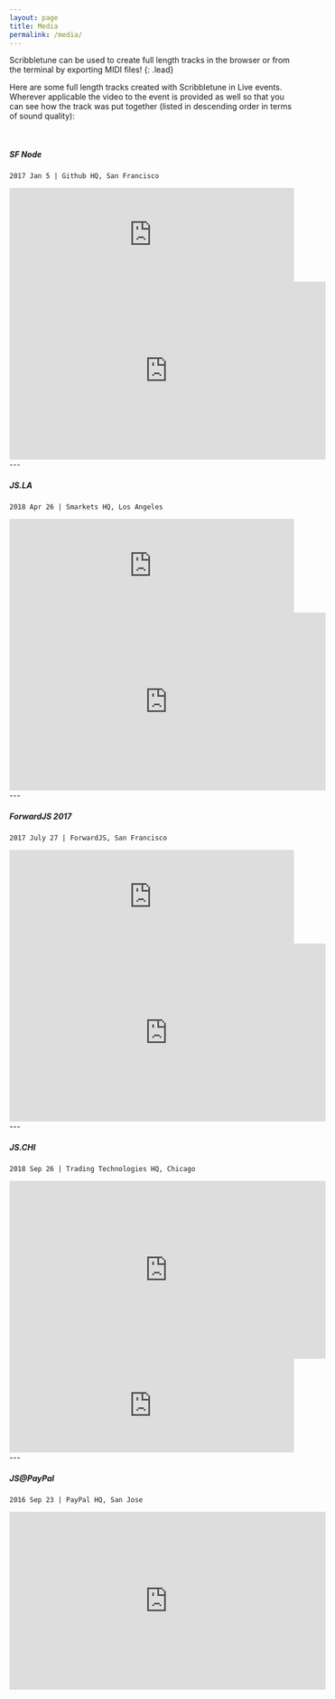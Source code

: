 ```yaml
---
layout: page
title: Media
permalink: /media/
---
```


Scribbletune can be used to create full length tracks in the browser or from the terminal by exporting MIDI files!
{: .lead}

Here are some full length tracks created with Scribbletune in Live events. Wherever applicable the video to the event is provided as well so that you can see how the track was put together (listed in descending order in terms of sound quality):

<br>

##### SF Node 
`2017 Jan 5 | Github HQ, San Francisco`

<iframe width="100%" height="166" scrolling="no" frameborder="no" allow="autoplay" src="https://w.soundcloud.com/player/?url=https%3A//api.soundcloud.com/tracks/308448387&color=%232e2e2e&auto_play=false&hide_related=false&show_comments=true&show_user=true&show_reposts=false&show_teaser=true"></iframe>

<iframe width="560" height="315" src="https://www.youtube.com/embed/iwuZzp_ZnLo" frameborder="0" allow="autoplay; encrypted-media" allowfullscreen></iframe>

<br>
---
<br>

##### JS.LA
`2018 Apr 26 | Smarkets HQ, Los Angeles`

<iframe width="100%" height="166" scrolling="no" frameborder="no" allow="autoplay" src="https://w.soundcloud.com/player/?url=https%3A//api.soundcloud.com/tracks/439449453&color=%232e2e2e&auto_play=false&hide_related=false&show_comments=true&show_user=true&show_reposts=false&show_teaser=true"></iframe>

<iframe width="560" height="315" src="https://www.youtube.com/embed/SySdchiCjsQ" frameborder="0" allow="autoplay; encrypted-media" allowfullscreen></iframe>

<br>
---
<br>

##### ForwardJS 2017
`2017 July 27 | ForwardJS, San Francisco`

<iframe width="100%" height="166" scrolling="no" frameborder="no" allow="autoplay" src="https://w.soundcloud.com/player/?url=https%3A//api.soundcloud.com/tracks/335145548&color=%232e2e2e&auto_play=false&hide_related=false&show_comments=true&show_user=true&show_reposts=false&show_teaser=true"></iframe>

<iframe width="560" height="315" src="https://www.youtube.com/embed/52Z5cItzeB8" frameborder="0" allow="autoplay; encrypted-media" allowfullscreen></iframe>

<br>
---
<br>

##### JS.CHI
`2018 Sep 26 | Trading Technologies HQ, Chicago`

<iframe width="560" height="315" src="https://www.youtube.com/embed/u811SNidz5U?start=943" frameborder="0" allow="autoplay; encrypted-media" allowfullscreen></iframe>

<iframe width="100%" height="166" scrolling="no" frameborder="no" allow="autoplay" src="https://w.soundcloud.com/player/?url=https%3A//api.soundcloud.com/tracks/506703696&color=%232e2e2e&auto_play=false&hide_related=false&show_comments=true&show_user=true&show_reposts=false&show_teaser=true"></iframe>

<br>
---
<br>

##### JS@PayPal

`2016 Sep 23 | PayPal HQ, San Jose`

<iframe width="560" height="315" src="https://www.youtube.com/embed/R7SzhvTQw7c" frameborder="0" allow="autoplay; encrypted-media" allowfullscreen></iframe>
